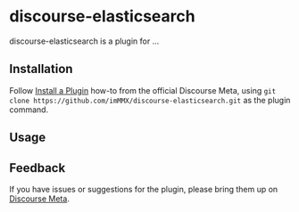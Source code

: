 # discourse-elasticsearch

discourse-elasticsearch is a plugin for ...

## Installation

Follow [Install a Plugin](https://meta.discourse.org/t/install-a-plugin/19157)
how-to from the official Discourse Meta, using `git clone https://github.com/imMMX/discourse-elasticsearch.git`
as the plugin command.

## Usage

## Feedback

If you have issues or suggestions for the plugin, please bring them up on
[Discourse Meta](https://meta.discourse.org).

